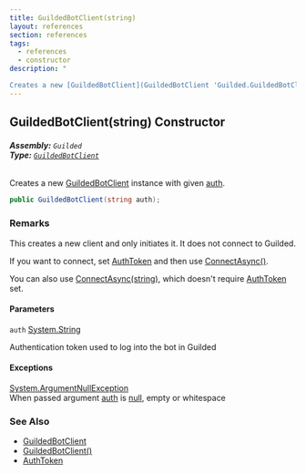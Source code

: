 ```yaml
---
title: GuildedBotClient(string)
layout: references
section: references
tags:
  - references
  - constructor
description: "

Creates a new [GuildedBotClient](GuildedBotClient 'Guilded.GuildedBotClient') instance with given [auth](GuildedBotClient.GuildedBotClient(string)#Guilded.GuildedBotClient.GuildedBotClient(string).auth 'Guilded.GuildedBotClient.GuildedBotClient(string).auth')."
---
```


## GuildedBotClient(string) Constructor
###### **Assembly:** `Guilded`<br/>**Type:** [`GuildedBotClient`](GuildedBotClient 'Guilded.GuildedBotClient')

Creates a new [GuildedBotClient](GuildedBotClient 'Guilded.GuildedBotClient') instance with given [auth](GuildedBotClient.GuildedBotClient(string)#Guilded.GuildedBotClient.GuildedBotClient(string).auth 'Guilded.GuildedBotClient.GuildedBotClient(string).auth').

```csharp
public GuildedBotClient(string auth);
```

### Remarks
  
This creates a new client and only initiates it. It does not connect to Guilded.  
  
If you want to connect, set [AuthToken](GuildedBotClient.AuthToken 'Guilded.GuildedBotClient.AuthToken') and then use [ConnectAsync()](GuildedBotClient.ConnectAsync() 'Guilded.GuildedBotClient.ConnectAsync()').  
  
You can also use [ConnectAsync(string)](GuildedBotClient.ConnectAsync(string) 'Guilded.GuildedBotClient.ConnectAsync(string)'), which doesn't require [AuthToken](GuildedBotClient.AuthToken 'Guilded.GuildedBotClient.AuthToken') set.
#### Parameters

<a name='Guilded.GuildedBotClient.GuildedBotClient(string).auth'></a>

`auth` [System.String](https://docs.microsoft.com/en-us/dotnet/api/System.String 'System.String')

Authentication token used to log into the bot in Guilded

#### Exceptions

[System.ArgumentNullException](https://docs.microsoft.com/en-us/dotnet/api/System.ArgumentNullException 'System.ArgumentNullException')  
When passed argument [auth](GuildedBotClient.GuildedBotClient(string)#Guilded.GuildedBotClient.GuildedBotClient(string).auth 'Guilded.GuildedBotClient.GuildedBotClient(string).auth') is [null](https://docs.microsoft.com/en-us/dotnet/csharp/language-reference/keywords/null 'https://docs.microsoft.com/en-us/dotnet/csharp/language-reference/keywords/null'), empty or whitespace

### See Also
- [GuildedBotClient](GuildedBotClient 'Guilded.GuildedBotClient')
- [GuildedBotClient()](GuildedBotClient.GuildedBotClient() 'Guilded.GuildedBotClient.GuildedBotClient()')
- [AuthToken](GuildedBotClient.AuthToken 'Guilded.GuildedBotClient.AuthToken')